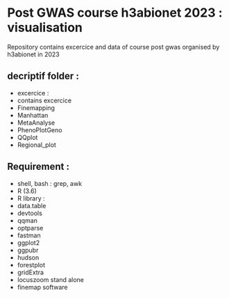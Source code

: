 # Post GWAS course h3abionet 2023 : visualisation 
Repository contains excercice and data of course post gwas organised by h3abionet in 2023

## decriptif folder :
* excercice :
 * contains excercice
  * Finemapping 
  * Manhattan  
  * MetaAnalyse
  * PhenoPlotGeno  
  * QQplot  
  * Regional\_plot

## Requirement :
 * shell, bash : grep, awk
 * R (3.6)
 * R library :
  * data.table
  * devtools
  * qqman
  * optparse
  * fastman
  * ggplot2 
  * ggpubr
  * hudson 
  * forestplot
  * gridExtra
 * locuszoom stand alone
 * finemap software
 


